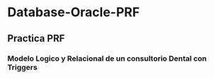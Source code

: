# Database-Oracle-PRF
## Practica PRF
### Modelo Logico y Relacional de un consultorio Dental con Triggers 
